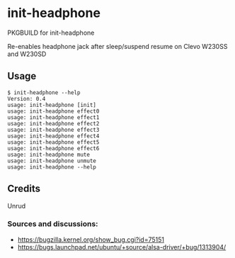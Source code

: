 # init-headphone
PKGBUILD for init-headphone

Re-enables headphone jack after sleep/suspend resume on Clevo W230SS and W230SD

## Usage
```
$ init-headphone --help
Version: 0.4
usage: init-headphone [init]
usage: init-headphone effect0
usage: init-headphone effect1
usage: init-headphone effect2
usage: init-headphone effect3
usage: init-headphone effect4
usage: init-headphone effect5
usage: init-headphone effect6
usage: init-headphone mute
usage: init-headphone unmute
usage: init-headphone --help
```
## Credits

Unrud

### Sources and discussions: 
- https://bugzilla.kernel.org/show_bug.cgi?id=75151 
- https://bugs.launchpad.net/ubuntu/+source/alsa-driver/+bug/1313904/

